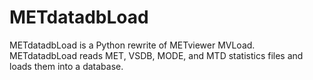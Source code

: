 # METdatadbLoad
METdatadbLoad is a Python rewrite of METviewer MVLoad. METdatadbLoad reads MET, VSDB, MODE, and MTD statistics files 
and loads them into a database.

